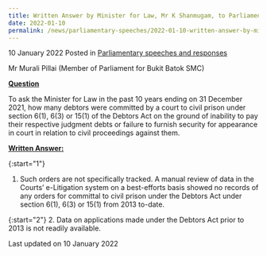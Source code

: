 ```yaml
---
title: Written Answer by Minister for Law, Mr K Shanmugam, to Parliamentary Question on Number of Debtors Committed by Court to Civil Prison under Section 6(1), 6(3) or 15(1) of Debtors Act in Past 10 Years
date: 2022-01-10
permalink: /news/parliamentary-speeches/2022-01-10-written-answer-by-minister-for-law-mr-k-shanmugam-to-pq-on-number-of-debtors-committed-by-court-to-civil-prison-under-section-6-1-6-3-or-15-1-of-debtors-act-in-past-10-years/
---
```


10 January 2022 Posted in [Parliamentary speeches and responses](/news/parliamentary-speeches)

Mr Murali Pillai (Member of Parliament for Bukit Batok SMC) 
  
**<b><u>Question</u></b>**  

To ask the Minister for Law in the past 10 years ending on 31 December 2021, how many debtors were committed by a court to civil prison under section 6(1), 6(3) or 15(1) of the Debtors Act on the ground of inability to pay their respective judgment debts or failure to furnish security for appearance in court in relation to civil proceedings against them.

**<b><u>Written Answer:</u></b>**  

{:start="1"}
1.	Such orders are not specifically tracked. A manual review of data in the Courts’ e-Litigation system on a best-efforts basis showed no records of any orders for committal to civil prison under the Debtors Act under section 6(1), 6(3) or 15(1) from 2013 to-date.

{:start="2"}
2.	Data on applications made under the Debtors Act prior to 2013 is not readily available.


<p class="right-side-updated">Last updated on 10 January 2022</p>

